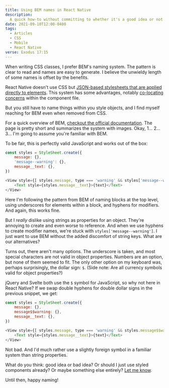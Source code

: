 ```yaml
---
title: Using BEM names in React Native
description:
  A quick how-to without committing to whether it's a good idea or not
date: 2021-09-10T12:00-0400
tags:
  - Articles
  - CSS
  - Mobile
  - React Native
verse: Exodus 17:15
---
```


When writing CSS classes, I prefer BEM's naming system. The pattern is clear to
read and names are easy to generate. I believe the unwieldy length of some names
is offset by the benefits.

React Native doesn't use CSS but
[JSON-based stylesheets that are applied directly to elements](https://reactnative.dev/docs/style).
This system has some advantages, notably
[co-locating concerns](https://kentcdodds.com/blog/colocation) within the
component file.

But you still have to name things within you style objects, and I find myself
reaching for BEM even when removed from CSS.

For a quick overview of BEM,
[checkout the official documentation](http://getbem.com/introduction/). The page
is pretty short and summarizes the system with images. Okay, 1... 2... 3... I'm
going to assume you're familiar with BEM.

To be fair, this is perfectly valid JavaScript and works out of the box:

```js
const styles = StyleSheet.create({
    message: {},
    'message--warning': {},
    message__text: {},
})

<View style={[ styles.message, type === 'warning' && styles['message--warning'] ]}>
    <Text style={styles.message__text}>{text}</Text>
</View>
```

Here I'm following the pattern from BEM of naming blocks at the top level, using
underscores for elements within a block, and hyphens for modifiers. And again,
this works fine.

But I _really_ dislike using strings as properties for an object. They're
annoying to create and even worse to reference. And when we use hyphens to
create modifier names, we're stuck with `styles['message--warning']`. I just
want to use BEM without the added discomfort of string keys. What are our
alternatives?

Turns out, there aren't many options. The underscore is taken, and most special
characters are not valid in object properties. Numbers are an option, but none
of them seemed to fit. The only other option on my keyboard was, perhaps
surprisingly, the dollar sign: `$`. (Side note: Are all currency symbols valid
for object properties?)

jQuery and Svelte both use the `$` symbol for JavaScript, so why not here in
React Native? If we swap double hyphens for double dollar signs in the previous
snippet, we get:

```js
const styles = StyleSheet.create({
    message: {},
    message$$warning: {},
    message__text: {},
})

<View style={[ styles.message, type === 'warning' && styles.message$$warning ]}>
    <Text style={styles.message__text}>{text}</Text>
</View>
```

Not bad. And I'd much rather use a slightly foreign symbol in a familiar system
than string properties.

What do you think: good idea or bad idea? Or should I just use styled components
already? Or maybe something else entirely? [Let me know](#comment-link).

Until then, happy naming!
